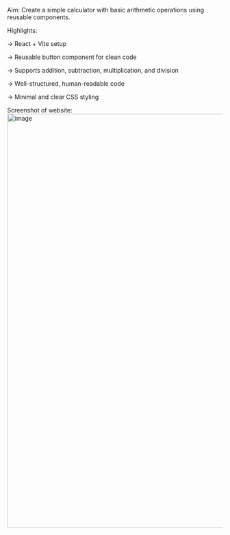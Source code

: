 Aim: Create a simple calculator with basic arithmetic operations using reusable components.

Highlights:

-> React + Vite setup

-> Reusable button component for clean code

-> Supports addition, subtraction, multiplication, and division

-> Well-structured, human-readable code

-> Minimal and clear CSS styling

Screenshot of website:
<img width="1919" height="966" alt="image" src="https://github.com/user-attachments/assets/e4b73a7f-9f07-4094-84f2-bdb2761e6d09" />
